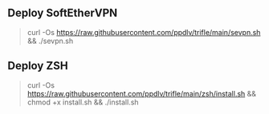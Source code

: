 ## Deploy SoftEtherVPN
> curl -Os https://raw.githubusercontent.com/ppdlv/trifle/main/sevpn.sh && ./sevpn.sh
## Deploy ZSH
> curl -Os https://raw.githubusercontent.com/ppdlv/trifle/main/zsh/install.sh && chmod +x install.sh && ./install.sh